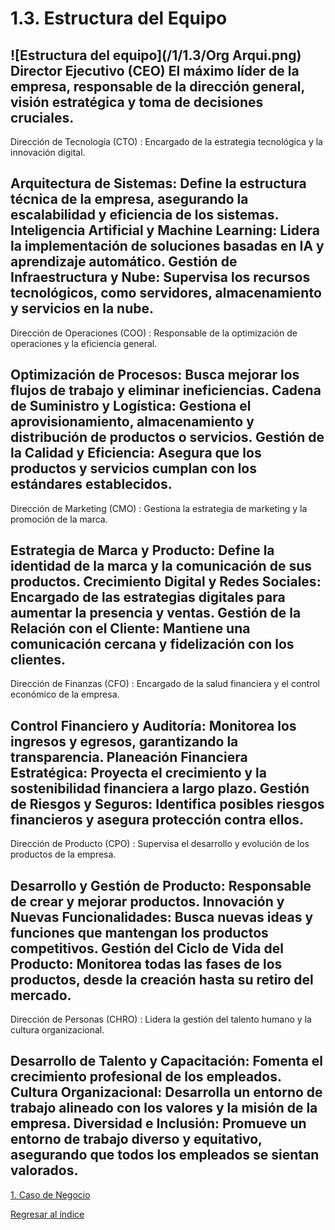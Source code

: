 # 1.3. Estructura del Equipo



![Estructura del equipo](/1/1.3/Org Arqui.png)
Director Ejecutivo (CEO)
El máximo líder de la empresa, responsable de la dirección general, visión estratégica y toma de decisiones cruciales.
----------------------------------------------------------------
Dirección de Tecnología (CTO) :
Encargado de la estrategia tecnológica y la innovación digital.

Arquitectura de Sistemas: Define la estructura técnica de la empresa, asegurando la escalabilidad y eficiencia de los sistemas.
Inteligencia Artificial y Machine Learning: Lidera la implementación de soluciones basadas en IA y aprendizaje automático.
Gestión de Infraestructura y Nube: Supervisa los recursos tecnológicos, como servidores, almacenamiento y servicios en la nube.
-----------------------------------------------------------------
Dirección de Operaciones (COO) :
Responsable de la optimización de operaciones y la eficiencia general.

Optimización de Procesos: Busca mejorar los flujos de trabajo y eliminar ineficiencias.
Cadena de Suministro y Logística: Gestiona el aprovisionamiento, almacenamiento y distribución de productos o servicios.
Gestión de la Calidad y Eficiencia: Asegura que los productos y servicios cumplan con los estándares establecidos.
-------------------------------------------------------------------
Dirección de Marketing (CMO) :
Gestiona la estrategia de marketing y la promoción de la marca.

Estrategia de Marca y Producto: Define la identidad de la marca y la comunicación de sus productos.
Crecimiento Digital y Redes Sociales: Encargado de las estrategias digitales para aumentar la presencia y ventas.
Gestión de la Relación con el Cliente: Mantiene una comunicación cercana y fidelización con los clientes.
-------------------------------------------------------------------
Dirección de Finanzas (CFO) :
Encargado de la salud financiera y el control económico de la empresa.

Control Financiero y Auditoría: Monitorea los ingresos y egresos, garantizando la transparencia.
Planeación Financiera Estratégica: Proyecta el crecimiento y la sostenibilidad financiera a largo plazo.
Gestión de Riesgos y Seguros: Identifica posibles riesgos financieros y asegura protección contra ellos.
-------------------------------------------------------------------
Dirección de Producto (CPO) :
Supervisa el desarrollo y evolución de los productos de la empresa.

Desarrollo y Gestión de Producto: Responsable de crear y mejorar productos.
Innovación y Nuevas Funcionalidades: Busca nuevas ideas y funciones que mantengan los productos competitivos.
Gestión del Ciclo de Vida del Producto: Monitorea todas las fases de los productos, desde la creación hasta su retiro del mercado.
--------------------------------------------------------------------
Dirección de Personas (CHRO) :
Lidera la gestión del talento humano y la cultura organizacional.

Desarrollo de Talento y Capacitación: Fomenta el crecimiento profesional de los empleados.
Cultura Organizacional: Desarrolla un entorno de trabajo alineado con los valores y la misión de la empresa.
Diversidad e Inclusión: Promueve un entorno de trabajo diverso y equitativo, asegurando que todos los empleados se sientan valorados.
---------------------------------------------------------------------
[1. Caso de Negocio](../1.md)

[Regresar al índice](../../README.md)

